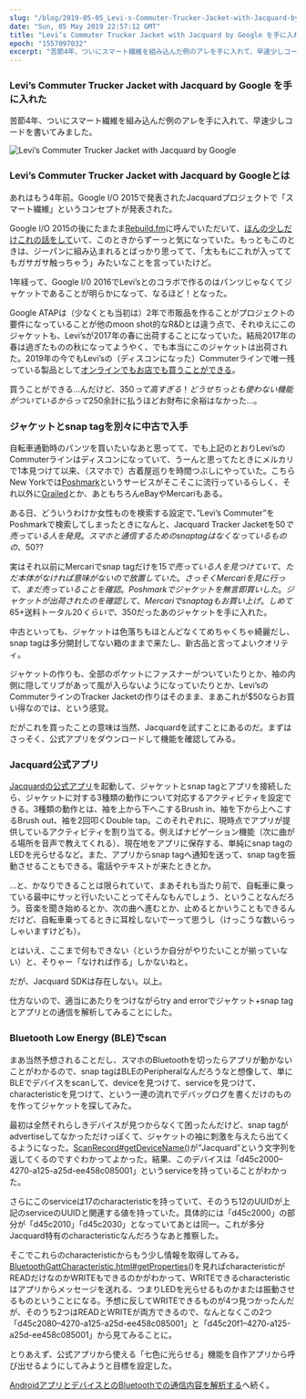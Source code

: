 ```yaml
---
slug: "/blog/2019-05-05_Levi-s-Commuter-Trucker-Jacket-with-Jacquard-by-Google--------f37ae5a4cde5"
date: "Sun, 05 May 2019 22:57:12 GMT"
title: "Levi’s Commuter Trucker Jacket with Jacquard by Google を手に入れた"
epoch: "1557097032"
excerpt: "苦節4年、ついにスマート繊維を組み込んだ例のアレを手に入れて、早速少しコードを書いてみました。"
---
```


### Levi’s Commuter Trucker Jacket with Jacquard by Google を手に入れた

苦節4年、ついにスマート繊維を組み込んだ例のアレを手に入れて、早速少しコードを書いてみました。

![Levi’s Commuter Trucker Jacket with Jacquard by Google](/images/1*Ox5jDQ5gm-Bmf7YJH8TBkQ.jpeg)

### Levi’s Commuter Trucker Jacket with Jacquard by Googleとは

あれはもう4年前。Google I/O 2015で発表されたJacquardプロジェクトで「スマート繊維」というコンセプトが発表された。

Google I/O 2015の後にたまたま[Rebuild.fm](https://rebuild.fm)に呼んでいただいて、[ほんの少しだけこれの話をして](https://rebuild.fm/94/)いて、このときからずーっと気になっていた。もっともこのときは、ジーパンに組み込まれるとばっかり思ってて、「太ももにこれが入っててもガサガサ触っちゃう」みたいなことを言っていたけど。

1年経って、Google I/0 2016でLevi’sとのコラボで作るのはパンツじゃなくてジャケットであることが明らかになって、なるほど！となった。

Google ATAPは（少なくとも当初は）2年で市販品を作ることがプロジェクトの要件になっていることが他のmoon shot的なR&amp;Dとは違う点で、それゆえにこのジャケットも、Levi’sが2017年の春に出荷することになっていた。結局2017年の春は過ぎたものの秋になってようやく、でも本当にこのジャケットは出荷された。2019年の今でもLevi’sの（ディスコンになった）Commuterラインで唯一残っている製品として[オンラインでもお店でも買うことができる](https://www.levi.com/US/en_US/clothing/men/outerwear/levis-commuter-x-jacquard-by-google/p/286600000)。

買うことができる…んだけど、$350って高すぎる！どうせちっとも使わない機能がついているからって$250余計に払うほどお財布に余裕はなかった…。

### ジャケットとsnap tagを別々に中古で入手

自転車通勤時のパンツを買いたいなあと思ってて、でも上記のとおりLevi’sのCommuterラインはディスコンになっていて、うーんと思ってたときにメルカリで1本見つけて以来、（スマホで）古着屋巡りを時間つぶしにやっていた。こちらNew Yorkでは[Poshmark](https://poshmark.com)というサービスがそこそこに流行っているらしく、それ以外に[Grailed](https://www.grailed.com/)とか、あともちろんeBayやMercariもある。

ある日、どういうわけか女性ものを検索する設定で、”Levi’s Commuter”をPoshmarkで検索してしまったときになんと、Jacquard Tracker Jacketを$50で売っている人を発見。スマホと通信するためのsnap tagはなくなっているものの、$50??

実はそれ以前にMercariでsnap tagだけを$15で売っている人を見つけていて、ただ本体がなければ意味がないので放置していた。さっそくMercariを見に行って、まだ売っていることを確認。Poshmarkでジャケットを無言即買いした。ジャケットが出荷されたのを確認して、Mercariでsnap tagもお買い上げ。しめて$65+送料トータル$20くらいで、$350だったあのジャケットを手に入れた。

中古といっても、ジャケットは色落ちもほとんどなくてめちゃくちゃ綺麗だし、snap tagは多分開封してない箱のままで来たし、新古品と言ってよいクオリティ。

ジャケットの作りも、全部のポケットにファスナーがついていたりとか、袖の内側に隠してリブがあって風が入らないようになっていたりとか、Levi’sのCommuterラインのTracker Jacketの作りはそのまま、まあこれが$50ならお買い得なのでは、という感覚。

だがこれを買ったことの意味は当然、Jacquardを試すことにあるのだ。まずはさっそく、公式アプリをダウンロードして機能を確認してみる。

### Jacquard公式アプリ

[Jacquardの公式アプリ](https://play.google.com/store/apps/details?id=com.google.android.apps.jacquard)を起動して、ジャケットとsnap tagとアプリを接続したら、ジャケットに対する3種類の動作について対応するアクティビティを設定できる。3種類の動作とは、袖を上から下へこするBrush in、袖を下から上へこするBrush out、袖を2回叩くDouble tap。このそれぞれに、現時点でアプリが提供しているアクティビティを割り当てる。例えばナビゲーション機能（次に曲がる場所を音声で教えてくれる）、現在地をアプリに保存する、単純にsnap tagのLEDを光らせるなど。また、アプリからsnap tagへ通知を送って、snap tagを振動させることもできる。電話やテキストが来たときとか。

…と、かなりできることは限られていて、まあそれも当たり前で、自転車に乗っている最中にサッと行いたいことってそんなもんでしょう、ということなんだろう。音楽を聞き始めるとか、次の曲へ進むとか、止めるとかいうこともできるんだけど、自転車乗ってるときに耳栓しないでーって思うし（けっこうな数いらっしゃいますけども）。

とはいえ、ここまで何もできない（というか自分がやりたいことが揃っていない）と、そりゃー「なければ作る」しかないねと。

だが、Jacquard SDKは存在しない。以上。

仕方ないので、適当にあたりをつけながらtry and errorでジャケット+snap tagとアプリとの通信を解析してみることにした。

### Bluetooth Low Energy (BLE)でscan

まあ当然予想されることだし、スマホのBluetoothを切ったらアプリが動かないことがわかるので、snap tagはBLEのPeripheralなんだろうなと想像して、単にBLEでデバイスをscanして、deviceを見つけて、serviceを見つけて、characteristicを見つけて、という一連の流れでデバッグログを書くだけのものを作ってジャケットを探してみた。

最初は全然それらしきデバイスが見つからなくて困ったんだけど、snap tagがadvertiseしてなかっただけっぽくて、ジャケットの袖に刺激を与えたら出てくるようになった。[ScanRecord#getDeviceName(](https://developer.android.com/reference/android/bluetooth/le/ScanRecord.html#getDeviceName%28%29))が”Jacquard”という文字列を返してくるのですぐわかってよかった。結果、このデバイスは「d45c2000–4270-a125-a25d-ee458c085001」というserviceを持っていることがわかった。

さらにこのserviceは17のcharacteristicを持っていて、そのうち12のUUIDが上記のserviceのUUIDと関連する値を持っていた。具体的には「d45c2000」の部分が「d45c2010」「d45c2030」となっていてあとは同一。これが多分Jacquard特有のcharacteristicなんだろうなあと推察した。

そこでこれらのcharacteristicからもう少し情報を取得してみる。[BluetoothGattCharacteristic.html#getProperties(](https://developer.android.com/reference/android/bluetooth/BluetoothGattCharacteristic.html#getProperties%28%29))を見ればcharacteristicがREADだけなのかWRITEもできるのかがわかって、WRITEできるcharacteristicはアプリからメッセージを送れる、つまりLEDを光らせるものかまたは振動させるものということになる。予想に反してWRITEできるものが4つ見つかったんだが、そのうち2つはREADとWRITEが両方できるので、なんとなくこの2つ「d45c2080–4270-a125-a25d-ee458c085001」と「d45c20f1–4270-a125-a25d-ee458c085001」から見てみることに。

とりあえず、公式アプリから使える「七色に光らせる」機能を自作アプリから呼び出せるようにしてみようと目標を設定した。

[AndroidアプリとデバイスとのBluetoothでの通信内容を解析する](/blog/2019-05-12_Android----------Bluetooth------------5844e20b5b98)へ続く。


